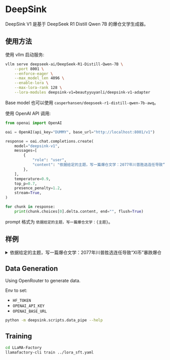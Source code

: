 # DeepSink

DeepSink V1 是基于 DeepSeek R1 Distill Qwen 7B 的爆仓文学生成器。

## 使用方法

使用 vllm 启动服务:

```bash
vllm serve deepseek-ai/DeepSeek-R1-Distill-Qwen-7B \
    --port 8001 \
    --enforce-eager \
    --max_model_len 4096 \
    --enable-lora \
    --max-lora-rank 128 \
    --lora-modules deepsink-v1=beautyyuyanli/deepsink-v1-adapter
```

Base model 也可以使用 `casperhansen/deepseek-r1-distill-qwen-7b-awq`。

使用 OpenAI API 调用:

```python
from openai import OpenAI

oai = OpenAI(api_key="DUMMY", base_url="http://localhost:8001/v1")

response = oai.chat.completions.create(
    model="deepsink-v1",
    messages=[
        {
            "role": "user",
            "content": "依据给定的主题，写一篇爆仓文学：2077年川普胜选连任导致“XI币”暴跌爆仓",
        },
    ],
    temperature=0.9,
    top_p=0.7,
    presence_penalty=1.2,
    stream=True,
)

for chunk in response:
    print(chunk.choices[0].delta.content, end="", flush=True)
```

prompt 格式为 `依据给定的主题，写一篇爆仓文学：{主题}`。

## 样例

<details>
<summary>依据给定的主题，写一篇爆仓文学：2077年川普胜选连任导致“XI币”暴跌爆仓</summary>
<"think">
我应该这样设计写作思路:首先,我要构建一个以2077年为背景,并涉及川普连任导致“XI币”暴跌爆仓的高风险投资故事。为了增强故事的紧张感和现实感,我决定采用倒叙和插叙结合的方式,从主人公被强制平仓的当下开始,逐步揭示他 how the story unfolds.  我要运用大量的细节描写,例如环境、声音、感官等,来营造真实的场景,比如断网的手机、刺眼的红光等。

在情节设计上,我会注重故事的起承转合,通过关键事件(如抵押贷款、投资、初爆、后续追责)来推动剧情发展。同时,我会运用一些象征性的元素,例如霓虹灯象征着希望与光明,而红光则暗示着危机和警示。为了更有效地传达人物的内心活动,我需要运用一些文学技巧,例如隐喻、象征、对比等,让读者能够更深入地理解人物的情感变化。

在情感表达方面,我会通过人物的内心独白和动作来展现其情绪,例如主人公在地铁里焦虑的颤抖、手机推送的新闻等。我会设置一个主要的冲突——即川普连任导致的市场崩盘,以及由此引发的连锁反应,来增强故事的悲剧色彩。同时,我也会通过细节描写,例如银行账户余额、抵押合同等,来强化人物的经济压力,从而更有效地传达他们的痛苦和绝望。

为了使故事更具张力,我会穿插一些伏笔,例如开头提到的家人被指控,以及末段出现的家人被逮捕的细节,这些都会增加故事的悬疑氛围。此外,我会使用一些技术性的术语,例如“16倍杠杆”、“K线图”等,来增强故事的专业性,并反映主人公的专业背景。

最后,我会对故事进行多角度的反思,探讨个人贪婪、社会问题以及科技对人类的影响,以此提升故事的深度和思想性。我会确保故事不仅有情节上的起伏,还有在情感和思考上的双重满足。
<"/think">

地铁站里突然亮起红光,手机推送的新闻弹窗刚弹出就被覆盖。屏幕右下角跳动着"爆仓通知",抵押贷款的16倍杠杆已经击穿0.84美元的强平线。我握着冰凉的金属门把手,喉咙发紧的时候,听见身后的火车轰鸣声越来越近。

三个月前还说好的XICoin能破30,现在账户余额只显示0.25。最可笑的是项目方明明承诺的12小时出K线图,三天后就有人发出了第24个垂直跌停。我在工位上敲代码时看见经理冲进办公室,他手指砸键盘的声音清脆得像是砸向屏幕。

其实第一次接触加密货币是在三月,用自己学C++赚的五万块。我把钱全换成了XICoin,当它冲到0.92的时候开16倍多单,四小时就浮盈两百万。后来发现是做市商的算法漏洞,但是该换的单子还是先换了十倍,到0.84的时候又加了两百万保证金。

昨天晚上给银行打电话,催收员第三次强调要加大执行力度。他们之前抵押我的 apartment,说是做空头寸追加保证金。现在账户里有12.7万,其中一半是三年前LTC老用户推荐的"社区治理"计划,现在变成债务。

最让我崩溃的是川普连任的消息。六月初推特突然弹出交易量激增的提示,这个做市商原本就不是专业团队。当价格跌破0.84的支撑位时,我却因为1000元的手续费差错而亏了整整两百万。那天晚上查了十分钟 BINANCE的K线图,发现三个月前的突破都是分时图的假突破,而我正好在所有平台都看到社区成员在喊"再反抽0.88"。

现在护士带着拿着《The New York Times》的老人走进电梯,她紫色的药袋掉在地上碎成一堆。电梯门开了又关,空调吹来的风裹挟着塑料袋的刺鼻气味。我在墙角看着墙壁上贴着的窗户玻璃,镜面上映出走廊的红光,像是打翻了的酒瓶。

桌上还放着今天刚签完的抵押合同,最后一栏写着"由BENJAMIN WILSON负责监控"。我摸了摸口袋里的信用卡,刷掉的金额刚好够买下一周的麦片和咖啡。
</details>

## Data Generation

Using OpenRouter to generate data.

Env to set:
- `HF_TOKEN`
- `OPENAI_API_KEY`
- `OPENAI_BASE_URL`

```bash
python -m deepsink.scripts.data_pipe --help
```

## Training

```bash
cd LLaMA-Factory
llamafactory-cli train ../lora_sft.yaml
```
